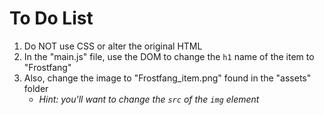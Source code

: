 # To Do List
1. Do NOT use CSS or alter the original HTML
2. In the "main.js" file, use the DOM to change the `h1` name of the item to "Frostfang"
3. Also, change the image to "Frostfang_item.png" found in the "assets" folder
   - *Hint: you'll want to change the `src` of the `img` element* 